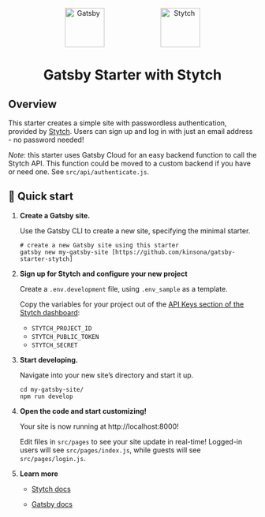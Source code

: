 <p align="center" style="display:flex; justify-content:space-evenly">
  <a href="https://www.gatsbyjs.com/?utm_source=starter&utm_medium=readme&utm_campaign=minimal-starter">
    <img alt="Gatsby" src="https://www.gatsbyjs.com/Gatsby-Monogram.svg" height="80" />
  </a>
  <a href="https://www.stytch.com">
    <img alt="Stytch" src="https://stytch.com/static/media/light-charcoal-wordmark.284c9b63.webp" height="80" />
  </a>
</p>
<h1 align="center">
  Gatsby Starter with Stytch
</h1>

## Overview

This starter creates a simple site with passwordless authentication, provided by [Stytch](https://stytch.com/).  Users can sign up and log in with just an email address - no password needed! 

*Note*: this starter uses Gatsby Cloud for an easy backend function to call the Stytch API. This function could be moved to a custom backend if you have or need one.  See `src/api/authenticate.js`.

## 🚀 Quick start

1.  **Create a Gatsby site.**

    Use the Gatsby CLI to create a new site, specifying the minimal starter.

    ```shell
    # create a new Gatsby site using this starter
    gatsby new my-gatsby-site [https://github.com/kinsona/gatsby-starter-stytch]
    ```

2.  **Sign up for Stytch and configure your new project**

    Create a `.env.development` file, using `.env_sample` as a template.

    Copy the variables for your project out of the [API Keys section of the Stytch dashboard](https://stytch.com/dashboard/api-keys):

      - `STYTCH_PROJECT_ID`
      - `STYTCH_PUBLIC_TOKEN`
      - `STYTCH_SECRET`

3.  **Start developing.**

    Navigate into your new site’s directory and start it up.

    ```shell
    cd my-gatsby-site/
    npm run develop
    ```

4.  **Open the code and start customizing!**

    Your site is now running at http://localhost:8000!

    Edit files in `src/pages` to see your site update in real-time! Logged-in users will see `src/pages/index.js`, while guests will see `src/pages/login.js`.

5.  **Learn more**

    - [Stytch docs](https://stytch.com/docs/home)

    - [Gatsby docs](https://www.gatsbyjs.com/docs)
